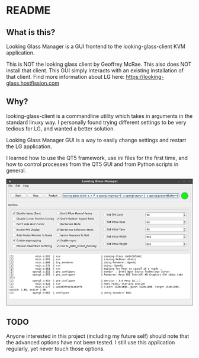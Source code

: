 # README

## What is this?

Looking Glass Manager is a GUI frontend to the looking-glass-client KVM application.

This is NOT the looking glass client by Geoffrey McRae. This also does NOT install that client.
This GUI simply interacts with an existing installation of that client.
Find more information about LG here: https://looking-glass.hostfission.com


## Why?

looking-glass-client is a commandline utility which takes in arguments in the standard linuxy way.
I personally found trying different settings to be very tedious for LG, and wanted a better solution.

Looking Glass Manager GUI is a way to easily change settings and restart the LG application.

I learned how to use the QT5 framework, use ini files for the first time, and how to control processes from the QT5 GUI and from Python scripts in general.


![alt text][sample screenshot]

[sample screenshot]: https://raw.githubusercontent.com/matthew-morrison/looking-glass-manager/master/looking-glass-manager-window.png "LG Manager Window"


## TODO

Anyone interested in this project (including my future self) should note that the advanced options have not been tested.
I still use this application regularly, yet never touch those options.